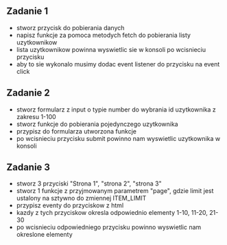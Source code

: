 ## Zadanie 1

- stworz przycisk do pobierania danych
- napisz funkcje za pomoca metodych fetch do pobierania listy uzytkownikow
- lista uzytkownikow powinna wyswietlic sie w konsoli po wcisnieciu przycisku
- aby to sie wykonalo musimy dodac event listener do przycisku na event click

## Zadanie 2

- stworz formularz z input o typie number do wybrania id uzytkownika z zakresu 1-100
- stworz funkcje do pobierania pojedynczego uzytkownika
- przypisz do formularza utworzona funkcje
- po wcisnieciu przycisku submit powinno nam wyswietlic uzytkownika w konsoli

## Zadanie 3

- stworz 3 przyciski "Strona 1", "strona 2", "strona 3"
- stworz 1 funkcje z przyjmowanym parametrem "page", gdzie limit jest ustalony na sztywno do zmiennej ITEM_LIMIT
- przypisz eventy do przyciskow z html
- kazdy z tych przyciskow okresla odpowiednio elementy 1-10, 11-20, 21-30
- po wcisnieciu odpowiedniego przycisku powinno wyswietlic nam okreslone elementy
